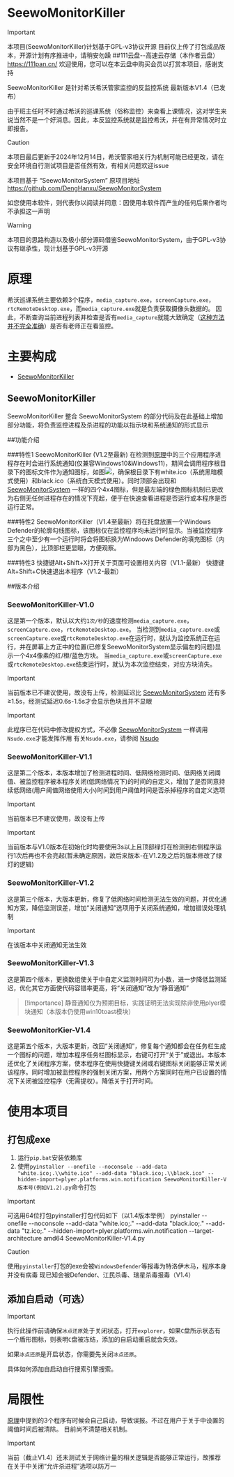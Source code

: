 # SeewoMonitorKiller
> [!IMPORTANT]
> 本项目(SeewoMonitorKiller)计划基于GPL-v3协议开源
> 目前仅上传了打包成品版本，开源计划有序推进中，请稍安勿躁
> ##111云盘--高速云存储（本作者云盘）
> https://111pan.cn/ 欢迎使用，您可以在本云盘中购买会员以打赏本项目，感谢支持

SeewoMonitorKiller 是针对希沃希沃管家监控的反监控系统 最新版本V1.4（已发布）

由于班主任时不时通过希沃的巡课系统（俗称监控）来查看上课情况，这对学生来说当然不是一个好消息。因此，本反监控系统就是监控希沃，并在有异常情况时立即报告。

> [!CAUTION]
>
> 本项目最后更新于2024年12月14日，希沃管家相关行为机制可能已经更改，请在安全环境自行测试项目是否任然有效，有相关问题欢迎issue
>
> 本项目基于 “SeewoMonitorSystem” 原项目地址 https://github.com/DengHanxu/SeewoMonitorSystem
>
> 如您使用本软件，则代表你以阅读并同意：因使用本软件而产生的任何后果作者均不承担这一声明

> [!WARNING]
>
> 本项目的思路构造以及极小部分源码借鉴SeewoMonitorSystem，由于GPL-v3协议有继承性，现计划基于GPL-v3开源

# 原理

希沃巡课系统主要依赖3个程序，`media_capture.exe`，`screenCapture.exe`，`rtcRemoteDesktop.exe`，而`media_capture.exe`就是负责获取摄像头数据的。
因此，不断查询当前进程列表并检查是否有`media_capture`就能大致确定（[这种方法并不完全准确](#局限性)）是否有老师正在看监控。

# 主要构成
- [SeewoMonitorKiller](##SeewoMonitorKiller)

## SeewoMonitorKiller

SeewoMonitorKiller 整合 SeewoMonitorSystem 的部分代码及在此基础上增加部分功能，将负责监控进程及杀进程的功能以指示块和系统通知的形式显示

##功能介绍

###特性1
SeewoMonitorKiller (V1.2至最新) 在检测到[原理](#原理)中的三个应用程序进程存在时会进行系统通知(仅兼容Windows10&Windows11)，期间会调用程序根目录下的图标文件作为通知图标，如图![](notice-1.png)，确保根目录下有white.ico（系统黑暗模式使用）和black.ico（系统白天模式使用）。同时顶部会出现和 [SeewoMonitorSystem](https://github.com/DengHanxu/SeewoMonitorSystem) 一样的四个4x4图标，但是最左端的绿色图标机制已更改为右侧无任何进程存在的情况下亮起，便于在快速查看进程是否运行或本程序是否运行正常。

###特性2
SeewoMonitorKiller（V1.4至最新）将在托盘放置一个Windows Defender的轮廓勾线图标，该图标仅在监控程序均未运行时显示。当被监控程序三个之中至少有一个运行时将会将图标换为Windoows Defender的填充图标（内部为黑色），比顶部栏更显眼，方便观察。

###特性3
快捷键Alt+Shift+X打开关于页面可设置相关内容（V1.1-最新）
快捷键Alt+Shift+C快速退出本程序（V1.2-最新）

##版本介绍

### SeewoMonitorKiller-V1.0
这是第一个版本，默认以大约`1次/秒`的速度检测`media_capture.exe`，`screenCapture.exe`，`rtcRemoteDesktop.exe`。
当检测到`media_capture.exe`或`screenCapture.exe`或`rtcRemoteDesktop.exe`在运行时，就认为监控系统正在运行，并在屏幕上方正中的位置(已修复SeewoMonitorSystem显示偏左的问题)显示一个4x4像素的红/橙/蓝色方块。
当`media_capture.exe`或`screenCapture.exe`或`rtcRemoteDesktop.exe`结束运行时，就认为本次监控结束，对应方块消失。
> [!IMPORTANT]
> 当前版本已不建议使用，故没有上传，检测延迟比 [SeewoMonitorSystem](https://github.com/DengHanxu/SeewoMonitorSystem) 还有多≥1.5s，经测试延迟0.6s-1.5s才会显示色块且并不显眼

>[!IMPORTANT]
>此程序已在代码中修改提权方式，不必像 [SeewoMonitorSystem](https://github.com/DengHanxu/SeewoMonitorSystem) 一样调用`Nsudo.exe`才能发挥作用
>有关`Nsudo.exe`，请参阅 [Nsudo](https://github.com/M2TeamArchived/NSudo)

### SeewoMonitorKiller-V1.1
这是第二个版本，本版本增加了检测进程时间、低网络检测时间、低网络关闭阈值、被监控程序被本程序关闭(低网络情况下)的时间的自定义，增加了是否同意持续低网络(用户阈值网络使用大小)时间到用户阈值时间是否杀掉程序的自定义选项
> [!IMPORTANT]
> 当前版本已不建议使用，故没有上传

> [!IMPORTANT]
> 当前版本与V1.0版本在初始化时均要使用3s以上且顶部绿灯在检测到右侧程序运行1次后再也不会亮起(暂未确定原因，故后来版本-在V1.2及之后的版本修改了绿灯的逻辑)

### SeewoMonitorKiller-V1.2
这是第三个版本，大版本更新，修复了低网络时间检测无法生效的问题，并优化通知方案，降低监测误差，增加“关闭通知”选项用于关闭系统通知，增加错误处理机制

>[!important]
>在该版本中关闭通知无法生效

### SeewoMonitorKiller-V1.3
这是第四个版本，更换数组使关于中自定义监测时间可为小数，进一步降低监测延迟，优化其它方面使代码容错率更高，将“关闭通知”改为“静音通知”

>[!importance]
>静音通知仅为预期目标，实践证明无法实现除非使用plyer模块通知（本版本仍使用win10toast模块）

### SeewoMonitorKier-V1.4
这是第五个版本，大版本更新，改回“关闭通知”，修复每个通知都会在任务栏生成一个图标的问题，增加本程序任务栏图标显示，右键可打开“关于”或退出。本版本还优化了关闭程序方案，使本程序在使用快捷键关闭或右键图标关闭能够正常关闭该程序。同时增加被监控程序的强制关闭方案，用两个方案同时在用户已设置的情况下关闭被监控程序（无需提权）。降低关于打开时间。

# 使用本项目
## 打包成exe

1. 运行`pip.bat`安装依赖库
2. 使用`pyinstaller --onefile --noconsole --add-data "white.ico;.\\white.ico" --add-data "black.ico;.\\black.ico" --hidden-import=plyer.platforms.win.notification SeewoMonitorKiller-V版本号(例如V1.2).py`命令打包
> [!important]
> 可选用64位打包pyinstaller打包代码如下（以1.4版本举例）
> pyinstaller --onefile --noconsole --add-data "white.ico;." --add-data "black.ico;." --add-data "tz.ico;." --hidden-import=plyer.platforms.win.notification --target-architecture amd64 SeewoMonitorKiller-V1.4.py

> [!CAUTION]
> 使用`pyinstaller`打包的exe会被`WindowsDefender`等报毒为特洛伊木马，程序本身并没有病毒
> 现已知会被Defender、江民杀毒、瑞星杀毒报毒（V1.4）

## 添加自启动（可选）

> [!IMPORTANT]
> 执行此操作前请确保`冰点还原`处于关闭状态，打开`explorer`，如果`C`盘所示状态有一个盾形图标，则表明`C`盘被冻结，添加的自启动重启就会失效。
> 
> 如果`冰点还原`是开启状态，你需要先关闭`冰点还原`。

具体如何添加自启动自行搜索引擎搜索。

# 局限性

[原理](#原理)中提到的3个程序有时候会自己启动，导致误报。不过在用户于关于中设置的阈值时间后被清除。
目前尚不清楚相关机制。

>[!important]
>当前（截止V1.4）还未测试关于网络计量的相关逻辑是否能够正常运行，故推荐在关于中关闭“允许杀进程”选项以防万一
